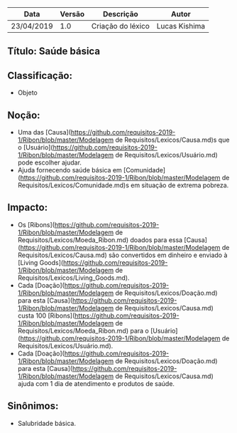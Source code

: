 | Data | Versão | Descrição | Autor |
|---|---|---|---|
| 23/04/2019 | 1.0 | Criação do léxico  | Lucas Kishima |

## Título: Saúde básica

## Classificação:

- Objeto

## Noção:

- Uma das [Causa](https://github.com/requisitos-2019-1/Ribon/blob/master/Modelagem de Requisitos/Lexicos/Causa.md)s que o [Usuário](https://github.com/requisitos-2019-1/Ribon/blob/master/Modelagem de Requisitos/Lexicos/Usuário.md) pode escolher ajudar.
- Ajuda fornecendo saúde básica em [Comunidade](https://github.com/requisitos-2019-1/Ribon/blob/master/Modelagem de Requisitos/Lexicos/Comunidade.md)s em situação de extrema pobreza.

## Impacto:

- Os [Ribons](https://github.com/requisitos-2019-1/Ribon/blob/master/Modelagem de Requisitos/Lexicos/Moeda_Ribon.md) doados para essa [Causa](https://github.com/requisitos-2019-1/Ribon/blob/master/Modelagem de Requisitos/Lexicos/Causa.md) são convertidos em dinheiro e enviado à [Living Goods](https://github.com/requisitos-2019-1/Ribon/blob/master/Modelagem de Requisitos/Lexicos/Living_Goods.md).
- Cada [Doação](https://github.com/requisitos-2019-1/Ribon/blob/master/Modelagem de Requisitos/Lexicos/Doação.md) para esta [Causa](https://github.com/requisitos-2019-1/Ribon/blob/master/Modelagem de Requisitos/Lexicos/Causa.md) custa 100 [Ribons](https://github.com/requisitos-2019-1/Ribon/blob/master/Modelagem de Requisitos/Lexicos/Moeda_Ribon.md) para o [Usuário](https://github.com/requisitos-2019-1/Ribon/blob/master/Modelagem de Requisitos/Lexicos/Usuário.md).
- Cada [Doação](https://github.com/requisitos-2019-1/Ribon/blob/master/Modelagem de Requisitos/Lexicos/Doação.md) para esta [Causa](https://github.com/requisitos-2019-1/Ribon/blob/master/Modelagem de Requisitos/Lexicos/Causa.md) ajuda com 1 dia de atendimento e produtos de saúde.


## Sinônimos:

- Salubridade básica.
